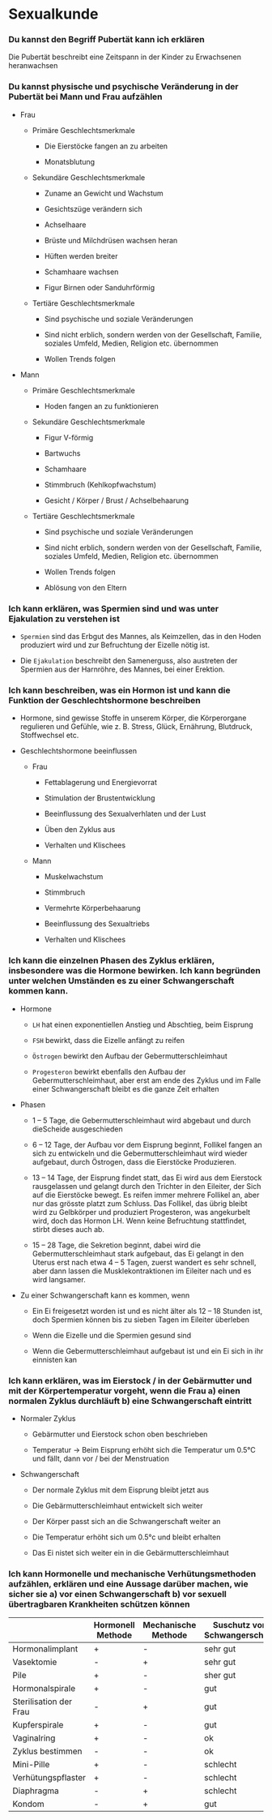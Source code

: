# Sexualkunde

### Du kannst den Begriff Pubertät kann ich erklären

Die Pubertät beschreibt eine Zeitspann in der Kinder zu Erwachsenen heranwachsen

### Du kannst physische und psychische Veränderung in der Pubertät bei Mann und Frau aufzählen

- Frau
  
  - Primäre Geschlechtsmerkmale
    
    - Die Eierstöcke fangen an zu arbeiten
    
    - Monatsblutung
  
  - Sekundäre Geschlechtsmerkmale
    
    - Zuname an Gewicht und Wachstum
    
    - Gesichtszüge verändern sich
    
    - Achselhaare
    
    - Brüste und Milchdrüsen wachsen heran
    
    - Hüften werden breiter
    
    - Schamhaare wachsen
    
    - Figur Birnen oder Sanduhrförmig
  
  - Tertiäre Geschlechtsmerkmale
    
    - Sind psychische und soziale Veränderungen 
    
    - Sind nicht erblich, sondern werden von der Gesellschaft, Familie, soziales Umfeld, Medien, Religion etc. übernommen
    
    - Wollen Trends folgen

- Mann
  
  - Primäre Geschlechtsmerkmale
    
    - Hoden fangen an zu funktionieren
  
  - Sekundäre Geschlechtsmerkmale
    
    - Figur V-förmig
    
    - Bartwuchs
    
    - Schamhaare
    
    - Stimmbruch (Kehlkopfwachstum)
    
    - Gesicht / Körper / Brust / Achselbehaarung
  
  - Tertiäre Geschlechtsmerkmale
    
    - Sind psychische und soziale Veränderungen
    
    - Sind nicht erblich, sondern werden von der Gesellschaft, Familie, soziales Umfeld, Medien, Religion etc. übernommen
    
    - Wollen Trends folgen
    
    - Ablösung von den Eltern

### Ich kann erklären, was Spermien sind und was unter Ejakulation zu verstehen ist

- `Spermien` sind das Erbgut des Mannes, als Keimzellen, das in den Hoden produziert wird und zur Befruchtung der Eizelle nötig ist.

- Die `Ejakulation` beschreibt den Samenerguss, also austreten der Spermien aus der Harnröhre, des Mannes, bei einer Erektion.

### Ich kann beschreiben, was ein Hormon ist und kann die Funktion der Geschlechtshormone beschreiben

- Hormone, sind gewisse Stoffe in unserem Körper, die Körperorgane regulieren und Gefühle, wie z. B. Stress, Glück, Ernährung, Blutdruck, Stoffwechsel etc.

- Geschlechtshormone beeinflussen
  
  - Frau
    
    - Fettablagerung und Energievorrat
    
    - Stimulation der Brustentwicklung
    
    - Beeinflussung des Sexualverhlaten und der Lust
    
    - Üben den Zyklus aus
    
    - Verhalten und Klischees
  
  - Mann
    
    - Muskelwachstum
    
    - Stimmbruch
    
    - Vermehrte Körperbehaarung
    
    - Beeinflussung des Sexualtriebs
    
    - Verhalten und Klischees

### Ich kann die einzelnen Phasen des Zyklus erklären, insbesondere was die Hormone bewirken. Ich kann begründen unter welchen Umständen es zu einer Schwangerschaft kommen kann.

- Hormone
  
  - `LH` hat einen exponentiellen Anstieg und Abschtieg, beim Eisprung
  
  - `FSH`  bewirkt, dass die Eizelle anfängt zu reifen
  
  - `Östrogen` bewirkt den Aufbau der Gebermutterschleimhaut
  
  - `Progesteron` bewirkt ebenfalls den Aufbau der Gebermutterschleimhaut, aber erst am ende des Zyklus und im Falle einer Schwangerschaft bleibt es die ganze Zeit erhalten

- Phasen
  
  - 1 – 5 Tage, die Gebermutterschleimhaut wird abgebaut und durch dieScheide ausgeschieden
  
  - 6 – 12 Tage, der Aufbau vor dem Eisprung beginnt, Follikel fangen an sich zu entwickeln und die Gebermutterschleimhaut wird wieder aufgebaut, durch Östrogen, dass die Eierstöcke Produzieren.
  
  - 13 – 14 Tage, der Eisprung findet statt, das Ei wird aus dem Eierstock rausgelassen und gelangt durch den Trichter in den Eileiter, der Sich auf die Eierstöcke bewegt. Es reifen immer mehrere Follikel an, aber nur das grösste platzt zum Schluss. Das Follikel, das übrig bleibt wird zu Gelbkörper und produziert Progesteron, was angekurbelt wird, doch das Hormon LH. Wenn keine Befruchtung stattfindet, stirbt dieses auch ab.
  
  - 15 – 28 Tage, die Sekretion beginnt, dabei wird die Gebermutterschleimhaut stark aufgebaut, das Ei gelangt in den Uterus erst nach etwa 4 – 5 Tagen, zuerst wandert es sehr schnell, aber dann lassen die Musklekontraktionen im Eileiter nach und es wird langsamer.

- Zu einer Schwangerschaft kann es kommen, wenn 
  
  - Ein Ei freigesetzt worden ist und es nicht älter als 12 – 18 Stunden ist, doch Spermien können bis zu sieben Tagen im Eileiter überleben
  
  - Wenn die Eizelle und die Spermien gesund sind
  
  - Wenn die Gebermutterschleimhaut aufgebaut ist und ein Ei sich in ihr einnisten kan

### Ich kann erklären, was im Eierstock / in der Gebärmutter und mit der Körpertemperatur vorgeht, wenn die Frau a) einen normalen Zyklus durchläuft b) eine Schwangerschaft eintritt

- Normaler Zyklus
  
  - Gebärmutter und Eierstock schon oben beschrieben
  
  - Temperatur -> Beim Eisprung erhöht sich die Temperatur um 0.5°C und fällt, dann vor / bei der Menstruation

- Schwangerschaft
  
  - Der normale Zyklus mit dem Eisprung bleibt jetzt aus
  
  - Die Gebärmutterschleimhaut entwickelt sich weiter
  
  - Der Körper passt sich an die Schwangerschaft weiter an
  
  - Die Temperatur erhöht sich um 0.5°c und bleibt erhalten
  
  - Das Ei nistet sich weiter ein in die Gebärmutterschleimhaut

### Ich kann Hormonelle und mechanische Verhütungsmethoden aufzählen, erklären und eine Aussage darüber machen, wie sicher sie a) vor einen Schwangerschaft b) vor sexuell übertragbaren Krankheiten schützen können

|                        | Hormonell Methode | Mechanische Methode | Suschutz vor Schwangerschaft | Schutz vor Krankheiten |
| ---------------------- | ----------------- | ------------------- | ---------------------------- | ---------------------- |
| Hormonalimplant        | +                 | -                   | sehr gut                     | -                      |
| Vasektomie             | -                 | +                   | sehr gut                     | -                      |
| Pile                   | +                 | -                   | sher gut                     | -                      |
| Hormonalspirale        | +                 | -                   | gut                          | -                      |
| Sterilisation der Frau | -                 | +                   | gut                          | -                      |
| Kupferspirale          | +                 | -                   | gut                          | -                      |
| Vaginalring            | +                 | -                   | ok                           | -                      |
| Zyklus bestimmen       | -                 | -                   | ok                           | -                      |
| Mini-Pille             | +                 | -                   | schlecht                     | -                      |
| Verhütungspflaster     | +                 | -                   | schlecht                     | -                      |
| Diaphragma             | -                 | +                   | schlecht                     | -                      |
| Kondom                 | -                 | +                   | gut                          | +                      |
